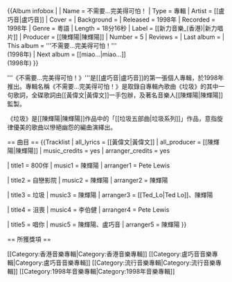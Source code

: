 {{Album infobox | <!-- See Wikipedia:WikiProject_Albums -->
| Name       = 不需要…完美得可怕！
| Type       = 專輯
| Artist     = [[盧巧音|盧巧音]]
| Cover      = 
| Background = 
| Released   = 1998年
| Recorded   = 1998年
| Genre      = 粵語
| Length     = 18分16秒
| Label      = [[新力音樂_(香港)|新力唱片]]
| Producer   = [[陳輝陽|陳輝陽]]
| Number     = 5
|  Reviews     = <nowiki></nowiki>
|  Last album  = 
|  This album  = '''不需要…完美得可怕！'''<br />(1998年)
|  Next album  = [[miao...|miao...]]<br />(1998年)
}}

'''《不需要…完美得可怕！》'''是[[盧巧音|盧巧音]]的第一張個人專輯，於1998年推出。專輯名稱《不需要…完美得可怕！》是取錄自專輯內歌曲《垃圾》的其中一句歌詞，全碟歌詞由[[黃偉文|黃偉文]]一手包辦，及著名音樂人[[陳輝陽|陳輝陽]]監製。

《垃圾》是[[陳輝陽|陳輝陽]]作品中的「[[垃圾五部曲|垃圾系列]]」作品，意指旋律優美的歌曲以慘絕幽怨的編曲演繹出。

== 曲目 ==
{{Tracklist
| all_lyrics = [[黃偉文|黃偉文]]
| all_producer = [[陳輝陽|陳輝陽]]
| music_credits = yes
| arranger_credits = yes

| title1 = 800伴
| music1 = 陳輝陽
| arranger1 = Pete Lewis

| title2 = 自戀影院
| music2 = 陳輝陽
| arranger2 = 陳輝陽

| title3 = 垃圾
| music3 = 陳輝陽
| arranger3 = [[Ted_Lo|Ted Lo]]、陳輝陽

| title4 = 沮喪
| music4 = 李伯健
| arranger4 = Pete Lewis

| title5 = 唱你
| music5 = 陳輝陽、盧巧音
| arranger5 = 陳輝陽
}}

== 所獲獎項 ==

[[Category:香港音樂專輯|Category:香港音樂專輯]]
[[Category:盧巧音音樂專輯|Category:盧巧音音樂專輯]]
[[Category:流行音樂專輯|Category:流行音樂專輯]]
[[Category:1998年音樂專輯|Category:1998年音樂專輯]]